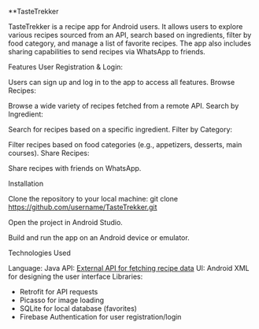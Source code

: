 **TasteTrekker

TasteTrekker is a recipe app for Android users. It allows users to explore various recipes sourced from an API, search based on ingredients, filter by food category, and manage a list of favorite recipes. The app also includes sharing capabilities to send recipes via WhatsApp to friends.

Features
User Registration & Login:

Users can sign up and log in to the app to access all features.
Browse Recipes:

Browse a wide variety of recipes fetched from a remote API.
Search by Ingredient:

Search for recipes based on a specific ingredient.
Filter by Category:

Filter recipes based on food categories (e.g., appetizers, desserts, main courses).
Share Recipes:

Share recipes with friends on WhatsApp.


Installation

Clone the repository to your local machine:
git clone https://github.com/username/TasteTrekker.git

Open the project in Android Studio.

Build and run the app on an Android device or emulator.


Technologies Used

Language: Java
API: [External API for fetching recipe data](https://spoonacular.com/food-api)
UI: Android XML for designing the user interface
Libraries:
- Retrofit for API requests
- Picasso for image loading
- SQLite for local database (favorites)
- Firebase Authentication for user registration/login



